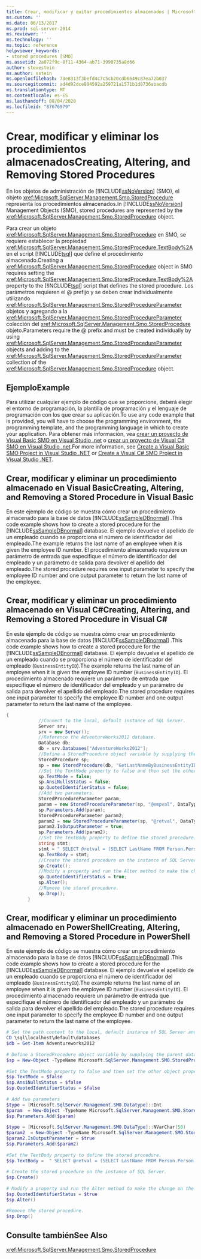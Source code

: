 ```yaml
---
title: Crear, modificar y quitar procedimientos almacenados | Microsoft Docs
ms.custom: ''
ms.date: 06/13/2017
ms.prod: sql-server-2014
ms.reviewer: ''
ms.technology: ''
ms.topic: reference
helpviewer_keywords:
- stored procedures [SMO]
ms.assetid: 2a072f9c-8f11-4364-ab71-3990735a8d66
author: stevestein
ms.author: sstein
ms.openlocfilehash: 73e8313f3befd4c7c5cb20cdb6649c87ea72b037
ms.sourcegitcommit: ad4d92dce894592a259721a1571b1d8736abacdb
ms.translationtype: MT
ms.contentlocale: es-ES
ms.lasthandoff: 08/04/2020
ms.locfileid: "87676979"
---
```

# <a name="creating-altering-and-removing-stored-procedures"></a><span data-ttu-id="07f07-102">Crear, modificar y eliminar los procedimientos almacenados</span><span class="sxs-lookup"><span data-stu-id="07f07-102">Creating, Altering, and Removing Stored Procedures</span></span>
  <span data-ttu-id="07f07-103">En los objetos de administración de [!INCLUDE[ssNoVersion](../../../includes/ssnoversion-md.md)] (SMO), el objeto <xref:Microsoft.SqlServer.Management.Smo.StoredProcedure> representa los procedimientos almacenados.</span><span class="sxs-lookup"><span data-stu-id="07f07-103">In [!INCLUDE[ssNoVersion](../../../includes/ssnoversion-md.md)] Management Objects (SMO), stored procedures are represented by the <xref:Microsoft.SqlServer.Management.Smo.StoredProcedure> object.</span></span>  
  
 <span data-ttu-id="07f07-104">Para crear un objeto <xref:Microsoft.SqlServer.Management.Smo.StoredProcedure> en SMO, se requiere establecer la propiedad <xref:Microsoft.SqlServer.Management.Smo.StoredProcedure.TextBody%2A> en el script [!INCLUDE[tsql](../../../includes/tsql-md.md)] que define el procedimiento almacenado.</span><span class="sxs-lookup"><span data-stu-id="07f07-104">Creating a <xref:Microsoft.SqlServer.Management.Smo.StoredProcedure> object in SMO requires setting the <xref:Microsoft.SqlServer.Management.Smo.StoredProcedure.TextBody%2A> property to the [!INCLUDE[tsql](../../../includes/tsql-md.md)] script that defines the stored procedure.</span></span> <span data-ttu-id="07f07-105">Los parámetros requieren el \@ prefijo y se deben crear individualmente utilizando <xref:Microsoft.SqlServer.Management.Smo.StoredProcedureParameter> objetos y agregando a la <xref:Microsoft.SqlServer.Management.Smo.StoredProcedureParameter> colección del <xref:Microsoft.SqlServer.Management.Smo.StoredProcedure> objeto.</span><span class="sxs-lookup"><span data-stu-id="07f07-105">Parameters require the \@ prefix and must be created individually by using <xref:Microsoft.SqlServer.Management.Smo.StoredProcedureParameter> objects and adding to the <xref:Microsoft.SqlServer.Management.Smo.StoredProcedureParameter> collection of the <xref:Microsoft.SqlServer.Management.Smo.StoredProcedure> object.</span></span>  
  
## <a name="example"></a><span data-ttu-id="07f07-106">Ejemplo</span><span class="sxs-lookup"><span data-stu-id="07f07-106">Example</span></span>  
 <span data-ttu-id="07f07-107">Para utilizar cualquier ejemplo de código que se proporcione, deberá elegir el entorno de programación, la plantilla de programación y el lenguaje de programación con los que crear su aplicación.</span><span class="sxs-lookup"><span data-stu-id="07f07-107">To use any code example that is provided, you will have to choose the programming environment, the programming template, and the programming language in which to create your application.</span></span> <span data-ttu-id="07f07-108">Para obtener más información, vea [crear un proyecto de Visual Basic SMO en Visual Studio .net](../../../database-engine/dev-guide/create-a-visual-basic-smo-project-in-visual-studio-net.md) o [crear un proyecto de Visual C&#35; SMO en Visual Studio .net](../how-to-create-a-visual-csharp-smo-project-in-visual-studio-net.md).</span><span class="sxs-lookup"><span data-stu-id="07f07-108">For more information, see [Create a Visual Basic SMO Project in Visual Studio .NET](../../../database-engine/dev-guide/create-a-visual-basic-smo-project-in-visual-studio-net.md) or [Create a Visual C&#35; SMO Project in Visual Studio .NET](../how-to-create-a-visual-csharp-smo-project-in-visual-studio-net.md).</span></span>  
  
## <a name="creating-altering-and-removing-a-stored-procedure-in-visual-basic"></a><span data-ttu-id="07f07-109">Crear, modificar y eliminar un procedimiento almacenado en Visual Basic</span><span class="sxs-lookup"><span data-stu-id="07f07-109">Creating, Altering, and Removing a Stored Procedure in Visual Basic</span></span>  
 <span data-ttu-id="07f07-110">En este ejemplo de código se muestra cómo crear un procedimiento almacenado para la base de datos [!INCLUDE[ssSampleDBnormal](../../../includes/sssampledbnormal-md.md)] .</span><span class="sxs-lookup"><span data-stu-id="07f07-110">This code example shows how to create a stored procedure for the [!INCLUDE[ssSampleDBnormal](../../../includes/sssampledbnormal-md.md)] database.</span></span> <span data-ttu-id="07f07-111">El ejemplo devuelve el apellido de un empleado cuando se proporciona el número de identificador del empleado.</span><span class="sxs-lookup"><span data-stu-id="07f07-111">The example returns the last name of an employee when it is given the employee ID number.</span></span> <span data-ttu-id="07f07-112">El procedimiento almacenado requiere un parámetro de entrada que especifique el número de identificador del empleado y un parámetro de salida para devolver el apellido del empleado.</span><span class="sxs-lookup"><span data-stu-id="07f07-112">The stored procedure requires one input parameter to specify the employee ID number and one output parameter to return the last name of the employee.</span></span>  
  
<!-- TODO: review snippet reference  [!CODE [SMO How to#SMO_VBStoredProcs1](SMO How to#SMO_VBStoredProcs1)]  -->  
  
## <a name="creating-altering-and-removing-a-stored-procedure-in-visual-c"></a><span data-ttu-id="07f07-113">Crear, modificar y eliminar un procedimiento almacenado en Visual C#</span><span class="sxs-lookup"><span data-stu-id="07f07-113">Creating, Altering, and Removing a Stored Procedure in Visual C#</span></span>  
 <span data-ttu-id="07f07-114">En este ejemplo de código se muestra cómo crear un procedimiento almacenado para la base de datos [!INCLUDE[ssSampleDBnormal](../../../includes/sssampledbnormal-md.md)] .</span><span class="sxs-lookup"><span data-stu-id="07f07-114">This code example shows how to create a stored procedure for the [!INCLUDE[ssSampleDBnormal](../../../includes/sssampledbnormal-md.md)] database.</span></span> <span data-ttu-id="07f07-115">El ejemplo devuelve el apellido de un empleado cuando se proporciona el número de identificador del empleado (`BusinessEntityID`).</span><span class="sxs-lookup"><span data-stu-id="07f07-115">The example returns the last name of an employee when it is given the employee ID number (`BusinessEntityID`).</span></span> <span data-ttu-id="07f07-116">El procedimiento almacenado requiere un parámetro de entrada que especifique el número de identificador del empleado y un parámetro de salida para devolver el apellido del empleado.</span><span class="sxs-lookup"><span data-stu-id="07f07-116">The stored procedure requires one input parameter to specify the employee ID number and one output parameter to return the last name of the employee.</span></span>  
  
```csharp
{  
            //Connect to the local, default instance of SQL Server.   
            Server srv;  
            srv = new Server();  
            //Reference the AdventureWorks2012 database.   
            Database db;  
            db = srv.Databases["AdventureWorks2012"];  
            //Define a StoredProcedure object variable by supplying the parent database and name arguments in the constructor.   
            StoredProcedure sp;  
            sp = new StoredProcedure(db, "GetLastNameByBusinessEntityID");  
            //Set the TextMode property to false and then set the other object properties.   
            sp.TextMode = false;  
            sp.AnsiNullsStatus = false;  
            sp.QuotedIdentifierStatus = false;  
            //Add two parameters.   
            StoredProcedureParameter param;  
            param = new StoredProcedureParameter(sp, "@empval", DataType.Int);  
            sp.Parameters.Add(param);  
            StoredProcedureParameter param2;  
            param2 = new StoredProcedureParameter(sp, "@retval", DataType.NVarChar(50));  
            param2.IsOutputParameter = true;  
            sp.Parameters.Add(param2);  
            //Set the TextBody property to define the stored procedure.   
            string stmt;  
            stmt = " SELECT @retval = (SELECT LastName FROM Person.Person,HumanResources.Employee WHERE Person.Person.BusinessEntityID = HumanResources.Employee.BusinessentityID AND HumanResources.Employee.BusinessEntityID = @empval )";  
            sp.TextBody = stmt;  
            //Create the stored procedure on the instance of SQL Server.   
            sp.Create();  
            //Modify a property and run the Alter method to make the change on the instance of SQL Server.   
            sp.QuotedIdentifierStatus = true;  
            sp.Alter();  
            //Remove the stored procedure.   
            sp.Drop();  
        }  
```  
  
## <a name="creating-altering-and-removing-a-stored-procedure-in-powershell"></a><span data-ttu-id="07f07-117">Crear, modificar y eliminar un procedimiento almacenado en PowerShell</span><span class="sxs-lookup"><span data-stu-id="07f07-117">Creating, Altering, and Removing a Stored Procedure in PowerShell</span></span>  
 <span data-ttu-id="07f07-118">En este ejemplo de código se muestra cómo crear un procedimiento almacenado para la base de datos [!INCLUDE[ssSampleDBnormal](../../../includes/sssampledbnormal-md.md)] .</span><span class="sxs-lookup"><span data-stu-id="07f07-118">This code example shows how to create a stored procedure for the [!INCLUDE[ssSampleDBnormal](../../../includes/sssampledbnormal-md.md)] database.</span></span> <span data-ttu-id="07f07-119">El ejemplo devuelve el apellido de un empleado cuando se proporciona el número de identificador del empleado (`BusinessEntityID`).</span><span class="sxs-lookup"><span data-stu-id="07f07-119">The example returns the last name of an employee when it is given the employee ID number (`BusinessEntityID`).</span></span> <span data-ttu-id="07f07-120">El procedimiento almacenado requiere un parámetro de entrada que especifique el número de identificador del empleado y un parámetro de salida para devolver el apellido del empleado.</span><span class="sxs-lookup"><span data-stu-id="07f07-120">The stored procedure requires one input parameter to specify the employee ID number and one output parameter to return the last name of the employee.</span></span>  
  
```powershell
# Set the path context to the local, default instance of SQL Server and get a reference to AdventureWorks2012  
CD \sql\localhost\default\databases  
$db = Get-Item Adventureworks2012  
  
# Define a StoredProcedure object variable by supplying the parent database and name arguments in the constructor.
$sp = New-Object -TypeName Microsoft.SqlServer.Management.SMO.StoredProcedure -argumentlist $db, "GetLastNameByBusinessEntityID"  
  
#Set the TextMode property to false and then set the other object properties.
$sp.TextMode = $false  
$sp.AnsiNullsStatus = $false  
$sp.QuotedIdentifierStatus = $false  
  
# Add two parameters  
$type = [Microsoft.SqlServer.Management.SMO.Datatype]::Int  
$param  = New-Object -TypeName Microsoft.SqlServer.Management.SMO.StoredProcedureParameter -argumentlist $sp,"@empval",$type  
$sp.Parameters.Add($param)  
  
$type = [Microsoft.SqlServer.Management.SMO.DataType]::NVarChar(50)  
$param2  = New-Object -TypeName Microsoft.SqlServer.Management.SMO.StoredProcedureParameter -argumentlist $sp,"@retval",$type  
$param2.IsOutputParameter = $true  
$sp.Parameters.Add($param2)  
  
#Set the TextBody property to define the stored procedure.
$sp.TextBody =  " SELECT @retval = (SELECT LastName FROM Person.Person,HumanResources.Employee WHERE Person.Person.BusinessEntityID = HumanResources.Employee.BusinessentityID AND HumanResources.Employee.BusinessEntityID = @empval )"  
  
# Create the stored procedure on the instance of SQL Server.
$sp.Create()  
  
# Modify a property and run the Alter method to make the change on the instance of SQL Server.
$sp.QuotedIdentifierStatus = $true  
$sp.Alter()  
  
#Remove the stored procedure.
$sp.Drop()  
```  
  
## <a name="see-also"></a><span data-ttu-id="07f07-121">Consulte también</span><span class="sxs-lookup"><span data-stu-id="07f07-121">See Also</span></span>  
 <xref:Microsoft.SqlServer.Management.Smo.StoredProcedure>  
